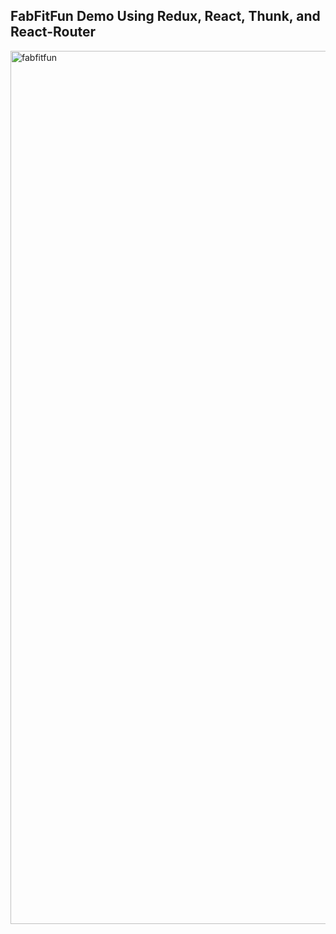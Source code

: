 
## FabFitFun Demo Using Redux, React, Thunk, and React-Router

<img width="1397" alt="fabfitfun" src="https://user-images.githubusercontent.com/22839320/27459242-14ac37ec-5762-11e7-93ff-49c3e0da3c70.png">
